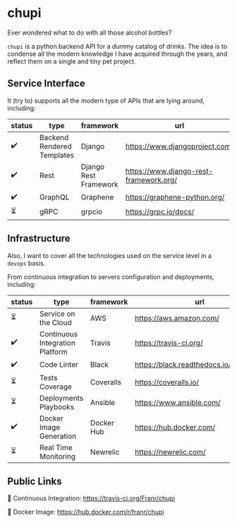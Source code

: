 # chupi
Ever wondered what to do with all those alcohol bottles?

`chupi` is a python backend API for a dummy catalog of drinks. The idea is to condense all the modern knowledge
I have acquired through the years, and reflect them on a single and tiny pet project.

## Service Interface

It (try to) supports all the modern type of APIs that are lying around, including:

| status | type | framework | url |
| ------ | ---- | --------- | --- |
|:heavy_check_mark:|Backend Rendered Templates|Django|https://www.djangoproject.com/
|:heavy_check_mark:|Rest|Django Rest Framework|https://www.django-rest-framework.org/
|:heavy_check_mark:|GraphQL|Graphene|https://graphene-python.org/
|:hourglass_flowing_sand:|gRPC|grpcio|https://grpc.io/docs/

## Infrastructure

Also, I want to cover all the technologies used on the service level in a `devops` basis.

From continuous integration to servers configuration and deployments, including:

| status | type | framework | url |
| ------ | ---- | --------- | --- |
|:hourglass_flowing_sand:|Service on the Cloud|AWS|https://aws.amazon.com/
|:heavy_check_mark:|Continuous Integration Platform|Travis|https://travis-ci.org/
|:heavy_check_mark:|Code Linter|Black|https://black.readthedocs.io/en/stable/
|:hourglass_flowing_sand:|Tests Coverage|Coveralls|https://coveralls.io/
|:hourglass_flowing_sand:|Deployments Playbooks|Ansible|https://www.ansible.com/
|:heavy_check_mark:|Docker Image Generation|Docker Hub|https://hub.docker.com/
|:hourglass_flowing_sand:|Real Time Monitoring|Newrelic|https://newrelic.com/

## Public Links

:hammer: Continuous Integration: https://travis-ci.org/Franr/chupi

:whale2: Docker Image: https://hub.docker.com/r/franr/chupi
